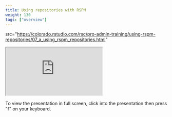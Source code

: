 ```yaml
---
title: Using repositories with RSPM
weight: 130
tags: ["overview"]
---
```


src="https://colorado.rstudio.com/rsc/pro-admin-training/using-rspm-repositories/07_a_using_rspm_repositories.html"

<div class="resp-container">
  <iframe 
    src="https://colorado.rstudio.com/rsc/pro-admin-training/using-rspm-repositories/07_a_using_rspm_repositories.html" 
        class="resp-iframe" 
        gesture="media"  allow="encrypted-media" allowfullscreen>
  </iframe>
</div>


To view the presentation in full screen, click into the presentation then press "f" on your keyboard.

